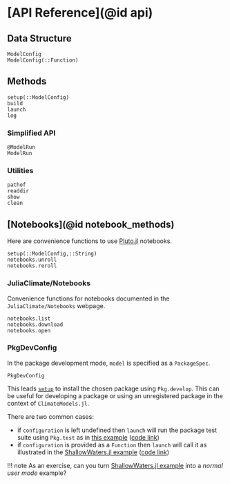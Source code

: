 
# [API Reference](@id api)

## Data Structure

```@docs
ModelConfig
ModelConfig(::Function)
```

## Methods

```@docs
setup(::ModelConfig)
build
launch
log
```

### Simplified API

```@docs
@ModelRun
ModelRun
```

### Utilities

```@docs
pathof
readdir
show
clean
```

## [Notebooks](@id notebook_methods)

Here are convenience functions to use [Pluto.jl](https://github.com/fonsp/Pluto.jl/wiki) notebooks. 

```@docs
setup(::ModelConfig,::String)
notebooks.unroll
notebooks.reroll
```

### JuliaClimate/Notebooks

Convenience functions for notebooks documented in the `JuliaClimate/Notebooks` webpage.     

```@docs
notebooks.list
notebooks.download
notebooks.open
```

### PkgDevConfig

In the package development mode, `model` is specified as a `PackageSpec`. 

```@docs
PkgDevConfig
```

This leads [`setup`](@ref) to install the chosen package using `Pkg.develop`. This can be useful for developing a package or using an unregistered package in the context of `ClimateModels.jl`. 

There are two common cases: 

- if `configuration` is left undefined then `launch` will run the package test suite using `Pkg.test` as in [this example](../examples/defaults.html) ([code link](https://raw.githubusercontent.com/gaelforget/ClimateModels.jl/master/examples/defaults.jl))
- if `configuration` is provided as a `Function` then `launch` will call it as illustrated in the [ShallowWaters.jl example](../examples/ShallowWaters.html) ([code link](https://raw.githubusercontent.com/gaelforget/ClimateModels.jl/master/examples/ShallowWaters.jl))

!!! note 
    As an exercise, can you turn [ShallowWaters.jl example](../examples/ShallowWaters.html) into a _normal user mode_ example?
